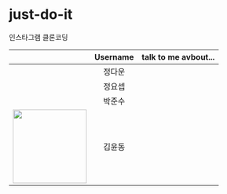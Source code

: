 # just-do-it
인스타그램 클론코딩

|        | Username      | talk to me avbout... |
|:------ | :-----------: | --------------------:|
|        | 정다운  |                      |
|        | 정요셉  |                      |
|        | 박준수  |                      |
|<img src="https://github.com/yund61/just-do-it/assets/139103417/dac019e3-8407-481c-9fd1-9a7f36ca484f" width="150">| 김윤동  |                      |
